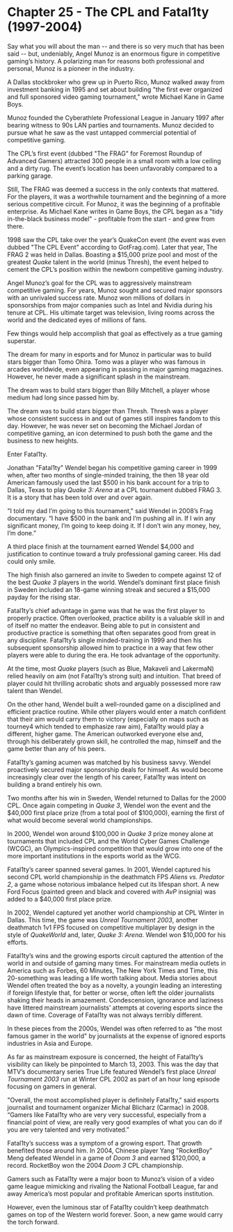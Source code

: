 # Chapter 25 - The CPL and Fatal1ty (1997-2004)

Say what you will about the man -- and there is so very much that has been said -- but, undeniably, Angel Munoz is an enormous figure in competitive gaming’s history. A polarizing man for reasons both professional and personal, Munoz is a pioneer in the industry.

A Dallas stockbroker who grew up in Puerto Rico, Munoz walked away from investment banking in 1995 and set about building "the first ever organized and full sponsored video gaming tournament," wrote Michael Kane in Game Boys.

Munoz founded the Cyberathlete Professional League in January 1997 after bearing witness to 90s LAN parties and tournaments. Munoz decided to pursue what he saw as the vast untapped commercial potential of competitive gaming.

The CPL’s first event (dubbed "The FRAG" for Foremost Roundup of Advanced Gamers) attracted 300 people in a small room with a low ceiling and a dirty rug. The event’s location has been unfavorably compared to a parking garage. 

Still, The FRAG was deemed a success in the only contexts that mattered. For the players, it was a worthwhile tournament and the beginning of a more serious competitive circuit. For Munoz, it was the beginning of a profitable enterprise. As Michael Kane writes in Game Boys, the CPL began as a "tidy in-the-black business model" - profitable from the start - and grew from there.

1998 saw the CPL take over the year’s QuakeCon event (the event was even dubbed "The CPL Event" according to GotFrag.com). Later that year, The FRAG 2 was held in Dallas. Boasting a $15,000 prize pool and most of the greatest *Quake* talent in the world (minus Thresh), the event helped to cement the CPL’s position within the newborn competitive gaming industry.

Angel Munoz’s goal for the CPL was to aggressively mainstream competitive gaming. For years, Munoz sought and secured major sponsors with an unrivaled success rate. Munoz won millions of dollars in sponsorships from major companies such as Intel and Nvidia during his tenure at CPL. His ultimate target was television, living rooms across the world and the dedicated eyes of millions of fans. 

Few things would help accomplish that goal as effectively as a true gaming superstar. 

The dream for many in esports and for Munoz in particular was to build stars bigger than Tomo Ohira. Tomo was a player who was famous in arcades worldwide, even appearing in passing in major gaming magazines. However, he never made a significant splash in the mainstream.

The dream was to build stars bigger than Billy Mitchell, a player whose medium had long since passed him by.

The dream was to build stars bigger than Thresh. Thresh was a player whose consistent success in and out of games still inspires fandom to this day. However, he was never set on becoming the Michael Jordan of competitive gaming, an icon determined to push both the game and the business to new heights.

Enter Fatal1ty.

Jonathan "Fatal1ty" Wendel began his competitive gaming career in 1999 when, after two months of single-minded training, the then 18 year old American famously used the last $500 in his bank account for a trip to Dallas, Texas to play *Quake 3: Arena* at a CPL tournament dubbed FRAG 3. It is a story that has been told over and over again.

"I told my dad I’m going to this tournament," said Wendel in 2008’s Frag documentary. “I have $500 in the bank and I’m pushing all in. If I win any significant money, I’m going to keep doing it. If I don’t win any money, hey, I’m done.”

A third place finish at the tournament earned Wendel $4,000 and justification to continue toward a truly professional gaming career. His dad could only smile. 

The high finish also garnered an invite to Sweden to compete against 12 of the best *Quake 3* players in the world. Wendel’s dominant first place finish in Sweden included an 18-game winning streak and secured a $15,000 payday for the rising star.

Fatal1ty’s chief advantage in game was that he was the first player to properly practice. Often overlooked, practice ability is a valuable skill in and of itself no matter the endeavor. Being able to put in consistent and productive practice is something that often separates good from great in any discipline. Fatal1ty’s single minded-training in 1999 and then his subsequent sponsorship allowed him to practice in a way that few other players were able to during the era. He took advantage of the opportunity.

At the time, most *Quake* players (such as Blue, Makaveli and LakermaN) relied heavily on aim (not Fatal1ty’s strong suit) and intuition. That breed of player could hit thrilling acrobatic shots and arguably possessed more raw talent than Wendel.

On the other hand, Wendel built a well-rounded game on a disciplined and efficient practice routine. While other players would enter a match confident that their aim would carry them to victory (especially on maps such as tourney4 which tended to emphasize raw aim), Fatal1ty would play a different, higher game. The American outworked everyone else and, through his deliberately grown skill, he controlled the map, himself and the game better than any of his peers.

Fatal1ty’s gaming acumen was matched by his business savvy. Wendel proactively secured major sponsorship deals for himself. As would become increasingly clear over the length of his career, Fatal1ty was intent on building a brand entirely his own.

Two months after his win in Sweden, Wendel returned to Dallas for the 2000 CPL. Once again competing in *Quake 3*, Wendel won the event and the $40,000 first place prize (from a total pool of $100,000), earning the first of what would become several world championships.

In 2000, Wendel won around $100,000 in *Quake 3* prize money alone at tournaments that included CPL and the World Cyber Games Challenge (WCGC), an Olympics-inspired competition that would grow into one of the more important institutions in the esports world as the WCG.

Fatal1ty’s career spanned several games. In 2001, Wendel captured his second CPL world championship in the deathmatch FPS *Aliens vs. Predator 2*, a game whose notorious imbalance helped cut its lifespan short. A new Ford Focus (painted green and black and covered with *AvP* insignia) was added to a $40,000 first place prize.

In 2002, Wendel captured yet another world championship at CPL Winter in Dallas. This time, the game was *Unreal Tournament 2003*, another deathmatch 1v1 FPS focused on competitive multiplayer by design in the style of *QuakeWorld* and, later, *Quake 3: Arena*. Wendel won $10,000 for his efforts.

Fatal1ty’s wins and the growing esports circuit captured the attention of the world in and outside of gaming many times. For mainstream media outlets in America such as Forbes, 60 Minutes, The New York Times and Time, this 20-something was leading a life worth talking about. Media stories about Wendel often treated the boy as a novelty, a youngin leading an interesting if foreign lifestyle that, for better or worse, often left the older journalists shaking their heads in amazement. Condescension, ignorance and laziness have littered mainstream journalists’ attempts at covering esports since the dawn of time. Coverage of Fatal1ty was not always terribly different.

In these pieces from the 2000s, Wendel was often referred to as "the most famous gamer in the world" by journalists at the expense of ignored esports industries in Asia and Europe.

As far as mainstream exposure is concerned, the height of Fatal1ty’s visibility can likely be pinpointed to March 13, 2003. This was the day that MTV’s documentary series True Life featured Wendel’s first place *Unreal Tournament 2003* run at Winter CPL 2002 as part of an hour long episode focusing on gamers in general.

"Overall, the most accomplished player is definitely Fatal1ty," said esports journalist and tournament organizer Michal Blicharz (Carmac) in 2008. “Gamers like Fatal1ty who are very very successful, especially from a financial point of view, are really very good examples of what you can do if you are very talented and very motivated.”

Fatal1ty’s success was a symptom of a growing esport. That growth benefited those around him. In 2004, Chinese player Yang "RocketBoy" Meng defeated Wendel in a game of *Doom 3* and earned $120,000, a record. RocketBoy won the 2004 *Doom 3* CPL championship.

Gamers such as Fatal1ty were a major boon to Munoz’s vision of a video game league mimicking and rivaling the National Football League, far and away America’s most popular and profitable American sports institution.

However, even the luminous star of Fatal1ty couldn’t keep deathmatch games on top of the Western world forever. Soon, a new game would carry the torch forward.